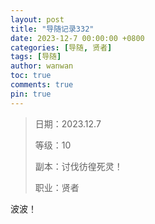 ```yaml
---
layout: post
title: "导随记录332"
date: 2023-12-7 00:00:00 +0800
categories: [导随, 贤者]
tags: [导随]
author: wanwan
toc: true
comments: true
pin: true
---
```

> 日期：2023.12.7
>
> 等级：10
>
> 副本：讨伐彷徨死灵！
>
> 职业：贤者

波波！